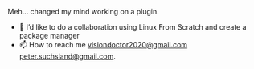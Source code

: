  Meh...  changed my mind working on a plugin. 
- 💞️ I’d like to do a collaboration using Linux From Scratch and create a package manager
- 📫 How to reach me visiondoctor2020@gmail.com peter.suchsland@gmail.com.
 


